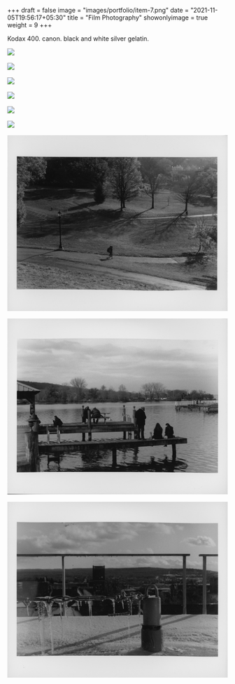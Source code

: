 +++
draft = false
image = "images/portfolio/item-7.png"
date = "2021-11-05T19:56:17+05:30"
title = "Film Photography"
showonlyimage = true
weight = 9
+++

Kodax 400. canon. black and white silver gelatin.

<!--more-->


![](/img/portfolio/001.jpg)

![](/img/portfolio/002.jpg)

![](/img/portfolio/004.jpg)

![](/img/portfolio/005.jpg)

![](/img/portfolio/006.jpg)

![](/img/portfolio/010.jpg)

![](/img/portfolio/013.jpg)

![](/img/portfolio/016.jpg)

![](/img/portfolio/018.jpg)
